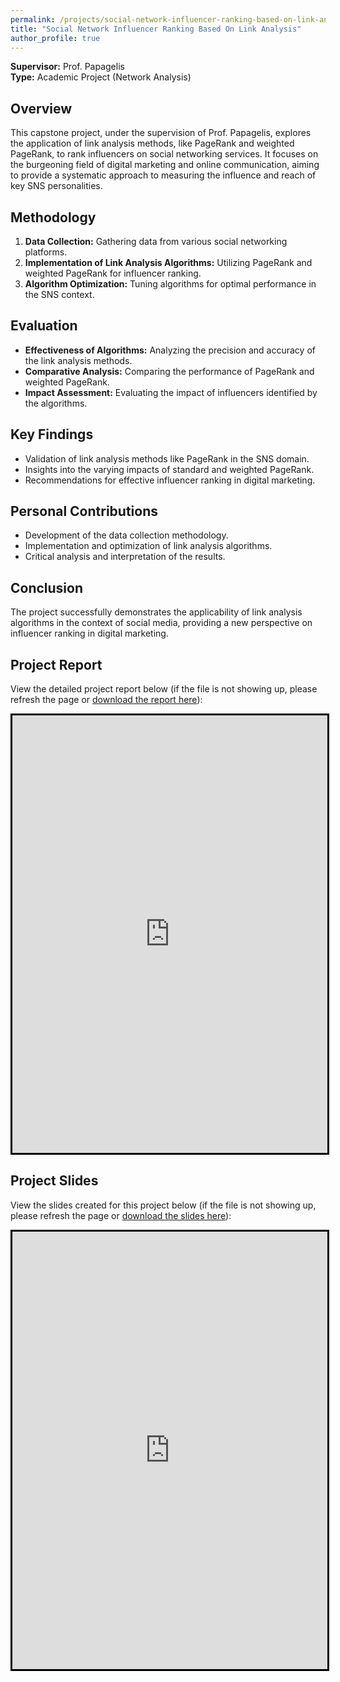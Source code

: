 ```yaml
---
permalink: /projects/social-network-influencer-ranking-based-on-link-analysis
title: "Social Network Influencer Ranking Based On Link Analysis"
author_profile: true
---
```


**Supervisor:** Prof. Papagelis  
**Type:** Academic Project (Network Analysis)

## Overview
This capstone project, under the supervision of Prof. Papagelis, explores the application of link analysis methods, like PageRank and weighted PageRank, to rank influencers on social networking services. It focuses on the burgeoning field of digital marketing and online communication, aiming to provide a systematic approach to measuring the influence and reach of key SNS personalities.

## Methodology
1. **Data Collection:** Gathering data from various social networking platforms.
2. **Implementation of Link Analysis Algorithms:** Utilizing PageRank and weighted PageRank for influencer ranking.
3. **Algorithm Optimization:** Tuning algorithms for optimal performance in the SNS context.

## Evaluation
- **Effectiveness of Algorithms:** Analyzing the precision and accuracy of the link analysis methods.
- **Comparative Analysis:** Comparing the performance of PageRank and weighted PageRank.
- **Impact Assessment:** Evaluating the impact of influencers identified by the algorithms.

## Key Findings
- Validation of link analysis methods like PageRank in the SNS domain.
- Insights into the varying impacts of standard and weighted PageRank.
- Recommendations for effective influencer ranking in digital marketing.

## Personal Contributions
- Development of the data collection methodology.
- Implementation and optimization of link analysis algorithms.
- Critical analysis and interpretation of the results.

## Conclusion
The project successfully demonstrates the applicability of link analysis algorithms in the context of social media, providing a new perspective on influencer ranking in digital marketing.

## Project Report

View the detailed project report below (if the file is not showing up, please refresh the page or <a href="https://raw.githubusercontent.com/razaviah/razaviah.github.io/master/files/EECS4414_Final_Project_Report.pdf" target="_blank">download the report here</a>):

<iframe src="https://docs.google.com/viewer?embedded=true&url=https://raw.githubusercontent.com/razaviah/razaviah.github.io/master/files/EECS4414_Final_Project_Report.pdf" width="100%" height="700px" style="border:3px solid black;"></iframe>

## Project Slides

View the slides created for this project below (if the file is not showing up, please refresh the page or <a href="https://raw.githubusercontent.com/razaviah/razaviah.github.io/master/files/EECS4414_Final_Project_Presentation_Slides.pdf" target="_blank">download the slides here</a>):

<iframe src="https://docs.google.com/viewer?embedded=true&url=https://raw.githubusercontent.com/razaviah/razaviah.github.io/master/files/EECS4414_Final_Project_Presentation_Slides.pdf" width="100%" height="700px" style="border:3px solid black;"></iframe>